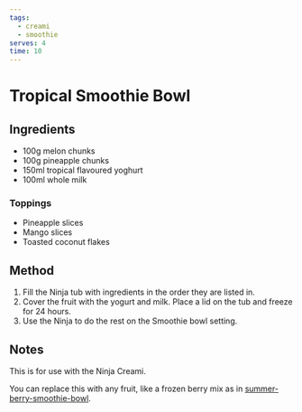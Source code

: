 ```yaml
---
tags:
  - creami
  - smoothie
serves: 4
time: 10
---
```

# Tropical Smoothie Bowl

## Ingredients

- 100g melon chunks
- 100g pineapple chunks
- 150ml tropical flavoured yoghurt
- 100ml whole milk

### Toppings

- Pineapple slices
- Mango slices
- Toasted coconut flakes

## Method

1. Fill the Ninja tub with ingredients in the order they are listed in.
1. Cover the fruit with the yogurt and milk. Place a lid on the tub and freeze for 24 hours.
1. Use the Ninja to do the rest on the Smoothie bowl setting.

## Notes

This is for use with the Ninja Creami.

You can replace this with any fruit, like a frozen berry mix as in [summer-berry-smoothie-bowl](summer-berry-smoothie-bowl.md).